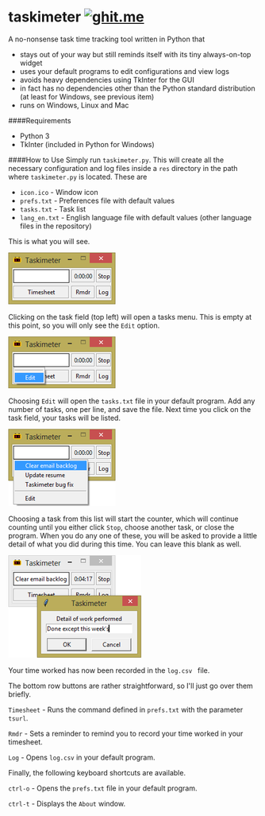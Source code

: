 # taskimeter [![ghit.me](https://ghit.me/badge.svg?repo=buluto/taskimeter)](https://ghit.me/repo/buluto/taskimeter)

A no-nonsense task time tracking tool written in Python that
* stays out of your way but still reminds itself with its tiny always-on-top widget
* uses your default programs to edit configurations and view logs
* avoids heavy dependencies using TkInter for the GUI
* in fact has no dependencies other than the Python standard distribution (at least for Windows, see previous item)
* runs on Windows, Linux and Mac

####Requirements
* Python 3
* TkInter (included in Python for Windows)

####How to Use
Simply run ```taskimeter.py```. This will create all the necessary configuration and log files inside a ```res``` directory in the path where ```taskimeter.py``` is located. These are
* ```icon.ico``` - Window icon
* ```prefs.txt``` - Preferences file with default values
* ```tasks.txt``` - Task list
* ```lang_en.txt``` - English language file with default values (other language files in the repository)

This is what you will see.

![alt text](https://raw.githubusercontent.com/buluto/taskimeter/master/README/main01.png "Main window")

Clicking on the task field (top left) will open a tasks menu. This is empty at this point, so you will only see the ```Edit``` option.

![alt text](https://raw.githubusercontent.com/buluto/taskimeter/master/README/tasks01.png "Empty tasks menu")

Choosing ```Edit``` will open the ```tasks.txt``` file in your default program. Add any number of tasks, one per line, and save the file. Next time you click on the task field, your tasks will be listed.

![alt text](https://raw.githubusercontent.com/buluto/taskimeter/master/README/tasks02.png "Populated tasks menu")

Choosing a task from this list will start the counter, which will continue counting until you either click ```Stop```, choose another task, or close the program. When you do any one of these, you will be asked to provide a little detail of what you did during this time. You can leave this blank as well.

![alt text](https://raw.githubusercontent.com/buluto/taskimeter/master/README/detail01.png "Details")

Your time worked has now been recorded in the  ```log.csv ``` file.

The bottom row buttons are rather straightforward, so I'll just go over them briefly.

```Timesheet``` - Runs the command defined in ```prefs.txt``` with the parameter ```tsurl```.

```Rmdr``` - Sets a reminder to remind you to record your time worked in your timesheet.

```Log``` - Opens ```log.csv``` in your default program.

Finally, the following keyboard shortcuts are available.

```ctrl-o``` - Opens the ```prefs.txt``` file in your default program.

```ctrl-t``` - Displays the ```About``` window.